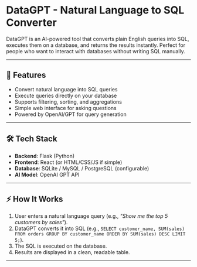 # DataGPT - Natural Language to SQL Converter

DataGPT is an AI-powered tool that converts plain English queries into SQL, executes them on a database, and returns the results instantly. Perfect for people who want to interact with databases without writing SQL manually.

---

## 🚀 Features
- Convert natural language into SQL queries
- Execute queries directly on your database
- Supports filtering, sorting, and aggregations
- Simple web interface for asking questions
- Powered by OpenAI/GPT for query generation

---

## 🛠️ Tech Stack
- **Backend**: Flask (Python)
- **Frontend**: React (or HTML/CSS/JS if simple)
- **Database**: SQLite / MySQL / PostgreSQL (configurable)
- **AI Model**: OpenAI GPT API

---

## ⚡ How It Works
1. User enters a natural language query (e.g., *"Show me the top 5 customers by sales"*).
2. DataGPT converts it into SQL (e.g., `SELECT customer_name, SUM(sales) FROM orders GROUP BY customer_name ORDER BY SUM(sales) DESC LIMIT 5;`).
3. The SQL is executed on the database.
4. Results are displayed in a clean, readable table.

---
